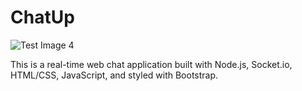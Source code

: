 # ChatUp

![Test Image 4](https://github.com/tograh/testrepository/3DTest.png)

This is a real-time web chat application built with Node.js, Socket.io, HTML/CSS, JavaScript, and styled with Bootstrap. 
